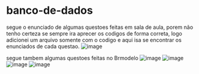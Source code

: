 # banco-de-dados
segue o enunciado de algumas questoes feitas em sala de aula, porem não tenho certeza se sempre ira aprecer os codigos de forma correta, logo adicionei um arquivo somente com o codigo e aqui isa se encontrar os enunciados de cada questao.
![image](https://github.com/user-attachments/assets/c68ff9a5-be42-4221-8777-6e34ee6e15b6)

segue tambem algumas questoes feitas no Brmodelo 
![image](https://github.com/user-attachments/assets/20329c79-3225-47c1-97a9-cb87d73b3117)
![image](https://github.com/user-attachments/assets/67e78c56-0b18-43f9-a2d5-1c307279be14)
![image](https://github.com/user-attachments/assets/5d559ddb-89b1-4ee5-a02e-e19f2f4531ed)
![image](https://github.com/user-attachments/assets/acad32ab-617a-4009-a349-98b7caf04033)




